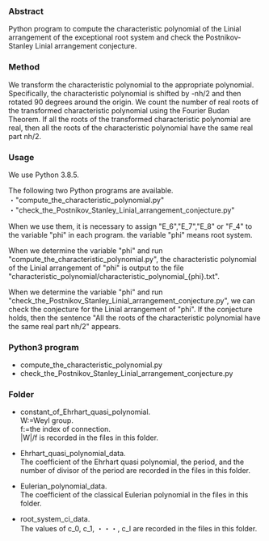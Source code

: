 ### Abstract
Python program to compute the characteristic polynomial of the Linial arrangement of the exceptional root system and check the Postnikov-Stanley Linial arrangement conjecture. 

### Method
We transform the characteristic polynomial to the appropriate polynomial. Specifically, the characteristic polynomial is shifted by -nh/2 and then rotated 90 degrees around the origin. We count the number of real roots of the transformed characteristic polynomial using the Fourier Budan Theorem. If all the roots of the transformed characteristic polynomial are real, then all the roots of the characteristic polynomial have the same real part nh/2. 

### Usage
We use Python 3.8.5. 

The following two Python programs are available.    
・"compute_the_characteristic_polynomial.py"     
・"check_the_Postnikov_Stanley_Linial_arrangement_conjecture.py"

When we use them, it is necessary to assign "E_6","E_7","E_8" or "F_4" to the variable "phi" in each program. the variable "phi" means root system. 

When we determine the variable "phi" and run "compute_the_characteristic_polynomial.py", the characteristic polynomial of the Linial arrangement of "phi" is output to the file "characteristic_polynomial/characteristic_polynomial_{phi}.txt".

When we determine the variable "phi" and run "check_the_Postnikov_Stanley_Linial_arrangement_conjecture.py", we can check the conjecture for the Linial arrangement of "phi". If the conjecture holds, then the sentence "All the roots of the characteristic polynomial have the same real part nh/2" appears.

### Python3 program
* compute_the_characteristic_polynomial.py
* check_the_Postnikov_Stanley_Linial_arrangement_conjecture.py

### Folder
* constant_of_Ehrhart_quasi_polynomial.      
W:=Weyl group.      
f:=the index of connection.      
|W|/f is recorded in the files in this folder.      

* Ehrhart_quasi_polynomial_data.    
  The coefficient of the Ehrhart quasi polynomial, the period, and the number of divisor of the period are recorded in the files in this folder.

* Eulerian_polynomial_data.    
  The coefficient of the classical Eulerian polynomial in the files in this folder.

* root_system_ci_data.     
  The values of c_0, c_1, ・・・, c_l are recorded in the files in this folder.
